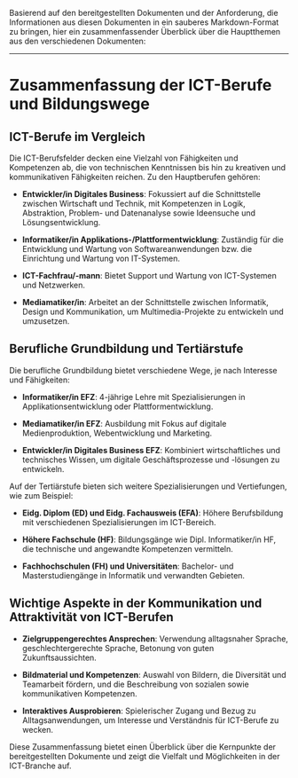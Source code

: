 Basierend auf den bereitgestellten Dokumenten und der Anforderung, die Informationen aus diesen Dokumenten in ein sauberes Markdown-Format zu bringen, hier ein zusammenfassender Überblick über die Hauptthemen aus den verschiedenen Dokumenten:

---

# Zusammenfassung der ICT-Berufe und Bildungswege

## ICT-Berufe im Vergleich

Die ICT-Berufsfelder decken eine Vielzahl von Fähigkeiten und Kompetenzen ab, die von technischen Kenntnissen bis hin zu kreativen und kommunikativen Fähigkeiten reichen. Zu den Hauptberufen gehören:

- **Entwickler/in Digitales Business**: Fokussiert auf die Schnittstelle zwischen Wirtschaft und Technik, mit Kompetenzen in Logik, Abstraktion, Problem- und Datenanalyse sowie Ideensuche und Lösungsentwicklung.

- **Informatiker/in Applikations-/Plattformentwicklung**: Zuständig für die Entwicklung und Wartung von Softwareanwendungen bzw. die Einrichtung und Wartung von IT-Systemen.

- **ICT-Fachfrau/-mann**: Bietet Support und Wartung von ICT-Systemen und Netzwerken.

- **Mediamatiker/in**: Arbeitet an der Schnittstelle zwischen Informatik, Design und Kommunikation, um Multimedia-Projekte zu entwickeln und umzusetzen.

## Berufliche Grundbildung und Tertiärstufe

Die berufliche Grundbildung bietet verschiedene Wege, je nach Interesse und Fähigkeiten:

- **Informatiker/in EFZ**: 4-jährige Lehre mit Spezialisierungen in Applikationsentwicklung oder Plattformentwicklung.

- **Mediamatiker/in EFZ**: Ausbildung mit Fokus auf digitale Medienproduktion, Webentwicklung und Marketing.

- **Entwickler/in Digitales Business EFZ**: Kombiniert wirtschaftliches und technisches Wissen, um digitale Geschäftsprozesse und -lösungen zu entwickeln.

Auf der Tertiärstufe bieten sich weitere Spezialisierungen und Vertiefungen, wie zum Beispiel:

- **Eidg. Diplom (ED) und Eidg. Fachausweis (EFA)**: Höhere Berufsbildung mit verschiedenen Spezialisierungen im ICT-Bereich.

- **Höhere Fachschule (HF)**: Bildungsgänge wie Dipl. Informatiker/in HF, die technische und angewandte Kompetenzen vermitteln.

- **Fachhochschulen (FH) und Universitäten**: Bachelor- und Masterstudiengänge in Informatik und verwandten Gebieten.

## Wichtige Aspekte in der Kommunikation und Attraktivität von ICT-Berufen

- **Zielgruppengerechtes Ansprechen**: Verwendung alltagsnaher Sprache, geschlechtergerechte Sprache, Betonung von guten Zukunftsaussichten.

- **Bildmaterial und Kompetenzen**: Auswahl von Bildern, die Diversität und Teamarbeit fördern, und die Beschreibung von sozialen sowie kommunikativen Kompetenzen.

- **Interaktives Ausprobieren**: Spielerischer Zugang und Bezug zu Alltagsanwendungen, um Interesse und Verständnis für ICT-Berufe zu wecken.

Diese Zusammenfassung bietet einen Überblick über die Kernpunkte der bereitgestellten Dokumente und zeigt die Vielfalt und Möglichkeiten in der ICT-Branche auf.
